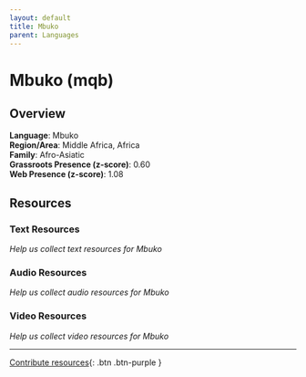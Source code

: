 ```yaml
---
layout: default
title: Mbuko
parent: Languages
---
```


# Mbuko (mqb)

## Overview

**Language**: Mbuko  
**Region/Area**: Middle Africa, Africa  
**Family**: Afro-Asiatic  
**Grassroots Presence (z-score)**: 0.60  
**Web Presence (z-score)**: 1.08  

## Resources

### Text Resources
*Help us collect text resources for Mbuko*

### Audio Resources
*Help us collect audio resources for Mbuko*

### Video Resources
*Help us collect video resources for Mbuko*

---

[Contribute resources](https://forms.office.com/e/1SfLJx3u1r){: .btn .btn-purple }
